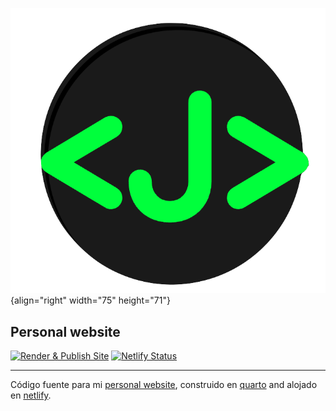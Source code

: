 ![](images/logo_web.png){align="right" width="75" height="71"}

## Personal website

<!-- badges: start -->

[![Render & Publish Site](https://github.com/JDConejeros/JDC_website/actions/workflows/publish.yml/badge.svg?branch=main)](https://github.com/JDConejeros/JDC_website/actions/workflows/publish.yml/badge.svg?branch=main) [![Netlify Status](https://api.netlify.com/api/v1/badges/e0340c5d-1307-44e4-bbeb-f1cf230d8fdc/deploy-status)](https://app.netlify.com/sites/jdconejeros/deploys)

<!-- badges: end -->

------------------------------------------------------------------------

Código fuente para mi [personal website](https://jd-conejeros.com), construido en [quarto](https://quarto.org/) and alojado en [netlify](https://www.netlify.com/).
